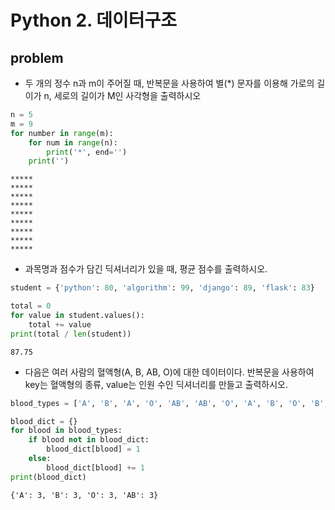 
# Python 2. 데이터구조
## problem

* 두 개의 정수 n과 m이 주어질 때, 반복문을 사용하여 별(\*) 문자를 이용해 가로의 길이가 n, 세로의 길이가 M인 사각형을 출력하시오


```python
n = 5
m = 9
for number in range(m):
    for num in range(n):
        print('*', end='')
    print('')
```

    *****
    *****
    *****
    *****
    *****
    *****
    *****
    *****
    *****
    

* 과목명과 점수가 담긴 딕셔너리가 있을 때, 평균 점수를 출력하시오.


```python
student = {'python': 80, 'algorithm': 99, 'django': 89, 'flask': 83}
```


```python
total = 0
for value in student.values():
    total += value
print(total / len(student))
```

    87.75
    

* 다음은 여러 사람의 혈액형(A, B, AB, O)에 대한 데이터이다. 반복문을 사용하여 key는 혈액형의 종류, value는 인원 수인 딕셔너리를 만들고 출력하시오.


```python
blood_types = ['A', 'B', 'A', 'O', 'AB', 'AB', 'O', 'A', 'B', 'O', 'B', 'AB']
```


```python
blood_dict = {}
for blood in blood_types:
    if blood not in blood_dict:
        blood_dict[blood] = 1
    else:
        blood_dict[blood] += 1
print(blood_dict)
```

    {'A': 3, 'B': 3, 'O': 3, 'AB': 3}
    
